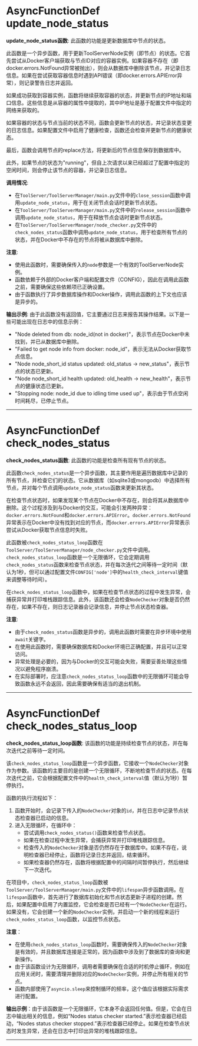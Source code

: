 # AsyncFunctionDef update_node_status
**update_node_status函数**: 此函数的功能是更新数据库中节点的状态。

此函数是一个异步函数，用于更新ToolServerNode实例（即节点）的状态。它首先尝试从Docker客户端获取与节点ID对应的容器实例。如果容器不存在（即docker.errors.NotFound异常被抛出），则会从数据库中删除该节点，并记录日志信息。如果在尝试获取容器信息时遇到API错误（即docker.errors.APIError异常），则记录警告日志并返回。

如果成功获取到容器实例，函数将继续获取容器的状态，并更新节点的IP地址和端口信息。这些信息是从容器的属性中提取的，其中IP地址是基于配置文件中指定的网络来获取的。

如果容器的状态与节点当前的状态不同，函数会更新节点的状态，并记录状态变更的日志信息。如果配置文件中启用了健康检查，函数还会检查并更新节点的健康状态。

最后，函数会调用节点的replace方法，将更新后的节点信息保存到数据库中。

此外，如果节点的状态为"running"，但自上次请求以来已经超过了配置中指定的空闲时间，则会停止该节点的容器，并记录日志信息。

**调用情况**:
- 在`ToolServer/ToolServerManager/main.py`文件中的`close_session`函数中调用`update_node_status`，用于在关闭节点会话时更新节点状态。
- 在`ToolServer/ToolServerManager/main.py`文件中的`release_session`函数中调用`update_node_status`，用于在释放节点会话时更新节点状态。
- 在`ToolServer/ToolServerManager/node_checker.py`文件中的`check_nodes_status`函数中调用`update_node_status`，用于检查所有节点的状态，并在Docker中不存在的节点将被从数据库中删除。

**注意**:
- 使用此函数时，需要确保传入的`node`参数是一个有效的ToolServerNode实例。
- 函数依赖于外部的Docker客户端和配置文件（CONFIG），因此在调用此函数之前，需要确保这些依赖项已正确设置。
- 由于函数执行了异步数据库操作和Docker操作，调用此函数的上下文也应该是异步的。

**输出示例**:
由于此函数没有返回值，它主要通过日志来报告其操作结果。以下是一些可能出现在日志中的信息示例：
- "Node deleted from db: node_id(not in docker)"，表示节点在Docker中未找到，并已从数据库中删除。
- "Failed to get node info from docker: node_id"，表示无法从Docker获取节点信息。
- "Node node_short_id status updated: old_status -> new_status"，表示节点的状态已更新。
- "Node node_short_id health updated: old_health -> new_health"，表示节点的健康状态已更新。
- "Stopping node: node_id due to idling time used up"，表示由于节点空闲时间耗尽，已停止节点。
***
# AsyncFunctionDef check_nodes_status
**check_nodes_status函数**: 此函数的功能是检查所有现有节点的状态。

此函数`check_nodes_status`是一个异步函数，其主要作用是遍历数据库中记录的所有节点，并检查它们的状态。它从数据库（如sqlite3或mongodb）中选择所有节点，并对每个节点调用`update_node_status`函数来更新其状态。

在检查节点状态时，如果发现某个节点在Docker中不存在，则会将其从数据库中删除。这个过程涉及到与Docker的交互，可能会引发两种异常：`docker.errors.NotFound`和`docker.errors.APIError`。`docker.errors.NotFound`异常表示在Docker中没有找到对应的节点，而`docker.errors.APIError`异常表示尝试从Docker获取节点信息时失败。

此函数被`check_nodes_status_loop`函数在`ToolServer/ToolServerManager/node_checker.py`文件中调用。`check_nodes_status_loop`函数是一个无限循环，它会定期调用`check_nodes_status`函数来检查节点状态，并在每次迭代之间等待一定时间（默认为1秒，但可以通过配置文件`CONFIG['node']`中的`health_check_interval`键值来调整等待时间）。

在`check_nodes_status_loop`函数中，如果在检查节点状态的过程中发生异常，会捕获异常并打印堆栈跟踪信息。此外，该函数还会检查`NodeChecker`对象是否仍然存在，如果不存在，则日志记录器会记录信息，并停止节点状态检查器。

**注意**:
- 由于`check_nodes_status`函数是异步的，调用此函数时需要在异步环境中使用`await`关键字。
- 在使用此函数时，需要确保数据库和Docker环境已正确配置，并且可以正常访问。
- 异常处理是必要的，因为与Docker的交互可能会失败，需要妥善处理这些情况以避免程序崩溃。
- 在实际部署时，应注意`check_nodes_status_loop`函数中的无限循环可能会导致函数永远不会返回，因此需要确保有适当的退出机制。
***
# AsyncFunctionDef check_nodes_status_loop
**check_nodes_status_loop函数**: 该函数的功能是持续检查节点的状态，并在每次迭代之前等待一定时间。

该`check_nodes_status_loop`函数是一个异步函数，它接收一个`NodeChecker`对象作为参数。该函数的主要目的是创建一个无限循环，不断地检查节点的状态。在每次迭代之前，它会根据配置文件中的`health_check_interval`值（默认为1秒）暂停执行。

函数的执行流程如下：
1. 函数开始时，会记录下传入的`NodeChecker`对象的`id`，并在日志中记录节点状态检查器已启动的信息。
2. 进入无限循环，在循环中：
   - 尝试调用`check_nodes_status()`函数来检查节点状态。
   - 如果在检查过程中发生异常，会捕获异常并打印堆栈跟踪信息。
   - 检查传入的`NodeChecker`对象是否仍然存在于数据库中。如果不存在，说明检查器已经停止，函数将记录日志并返回，结束循环。
   - 如果检查器仍然存在，函数将根据配置中的间隔时间暂停执行，然后继续下一次迭代。

在项目中，`check_nodes_status_loop`函数被`ToolServer/ToolServerManager/main.py`文件中的`lifespan`异步函数调用。在`lifespan`函数中，首先进行了数据库初始化和节点状态更新子进程的创建。然后，如果配置中启用了内置监控，它会检查是否已经有一个`NodeChecker`在运行。如果没有，它会创建一个新的`NodeChecker`实例，并启动一个新的线程来运行`check_nodes_status_loop`函数，以监控节点状态。

**注意**：
- 在使用`check_nodes_status_loop`函数时，需要确保传入的`NodeChecker`对象是有效的，并且数据库连接是正常的，因为函数中涉及到了数据库的查询和更新操作。
- 由于该函数设计为无限循环，调用者需要确保在合适的时机停止循环，例如在应用关闭时，需要清理并删除对应的`NodeChecker`实例，并停止所有相关的节点。
- 函数内部使用了`asyncio.sleep`来控制循环的频率，这个值应该根据实际需求进行配置。

**输出示例**：由于该函数是一个无限循环，它本身不会返回任何值。但是，它会在日志中输出相关的信息，例如“Nodes status checker started.”表示检查器已经启动，“Nodes status checker stopped.”表示检查器已经停止。如果在检查节点状态时发生异常，还会在日志中打印出异常的堆栈跟踪信息。
***

